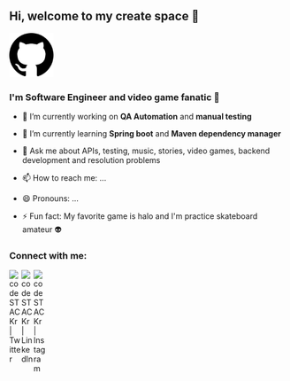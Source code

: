 ## Hi, welcome to my create space :metal:
<img src="descarga.png" style="height: 80px; width:80px;"/>

### I'm Software Engineer and video game fanatic :space_invader:

- 🔭 I’m currently working on **QA Automation** and **manual testing**

- 🌱 I’m currently learning **Spring boot** and **Maven dependency manager**

- 💬 Ask me about APIs, testing, music, stories, video games, backend development and resolution problems
- 📫 How to reach me: ...
- 😄 Pronouns: ...
- ⚡ Fun fact: My favorite game is halo and I'm practice skateboard amateur :alien:

### Connect with me:



[<img align="left" alt="codeSTACKr | Twitter" width="22px" src="https://cdn.jsdelivr.net/npm/simple-icons@v3/icons/twitter.svg" />][twitter]
[<img align="left" alt="codeSTACKr | LinkedIn" width="22px" src="https://cdn.jsdelivr.net/npm/simple-icons@v3/icons/linkedin.svg" />][linkedin]
[<img align="left" alt="codeSTACKr | Instagram" width="22px" src="https://cdn.jsdelivr.net/npm/simple-icons@v3/icons/instagram.svg" />][instagram]

[twitter]: https://twitter.com/AndresGaleano95
[instagram]: https://www.instagram.com/kss_andy/
[linkedin]: https://www.linkedin.com/in/andres-galeano-alarcon/
<!--
**afgaleano91/afgaleano91** is a ✨ _special_ ✨ repository because its `README.md` (this file) appears on your GitHub profile.

Here are some ideas to get you started:

- 🔭 I’m currently working on ...
- 🌱 I’m currently learning ...
- 👯 I’m looking to collaborate on ...
- 🤔 I’m looking for help with ...
- 💬 Ask me about ...
- 📫 How to reach me: ...
- 😄 Pronouns: ...
- ⚡ Fun fact: ...
-->
